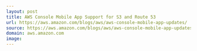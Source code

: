 ```yaml
---
layout: post
title: AWS Console Mobile App Support for S3 and Route 53
url: https://aws.amazon.com/blogs/aws/aws-console-mobile-app-updates/
source: https://aws.amazon.com/blogs/aws/aws-console-mobile-app-updates/
domain: aws.amazon.com
image: 
---
```


